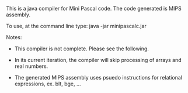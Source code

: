 This is a java compiler for Mini Pascal code. The code generated is MIPS assembly.

To use, at the command line type: java -jar minipascalc.jar <path to the file to compile> <OPTIONAL output location>

Notes:
* This compiler is not complete. Please see the following.

* In its current iteration, the compiler will skip processing of arrays and real numbers.

* The generated MIPS assembly uses psuedo instructions for relational expressions, ex. blt, bge, ...